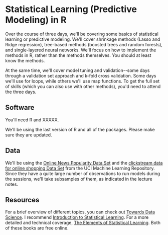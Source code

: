 # Statistical Learning (Predictive Modeling) in R

Over the course of three days, we'll be covering some basics of statistical learning or predictive modeling. We'll cover shrinkage methods (Lasso and Ridge regression), tree-based methods (boosted trees and random forests), and single-layered neural networks. We'll focus on how to implement the methods in R, rather than the methods themselves. You should at least know the methods. 

At the same time, we'll cover model tuning and validation--some days through a validation set approach and k-fold cross validation. Some days we'll use for loops, while others we'll use map functions. To get the full set of skills (which you can also use with other methods), you'd need to attend the three days.

## Software

You'll need R and XXXXX.

We'll be using the last version of R and all of the packages. Please make sure they are updated.

## Data

We'll be using the [Online News Popularity Data Set](https://archive.ics.uci.edu/ml/datasets/Online+News+Popularity) and the [clickstream data for online shopping Data Set](https://archive.ics.uci.edu/ml/datasets/clickstream+data+for+online+shopping) from the UCI Machine Learning Repository. Since they have a quite large number of observations to run models during the sessions, we'll take subsamples of them, as indicated in the lecture notes.

## Resources

For a brief overview of different topics, you can check out [Towards Data Science](https://towardsdatascience.com/). I recommend [Introduction to Statistical Learning](http://faculty.marshall.usc.edu/gareth-james/ISL/). For a more detailed and technical coverage, [The Elements of Statistical Learning](https://web.stanford.edu/~hastie/ElemStatLearn/). Both of these books are free online.
